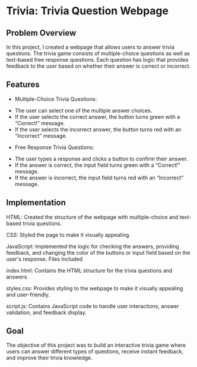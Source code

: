 # Trivia: Trivia Question Webpage
## Problem Overview
In this project, I created a webpage that allows users to answer trivia questions. The trivia game consists of multiple-choice questions as well as text-based free response questions. Each question has logic that provides feedback to the user based on whether their answer is correct or incorrect.

## Features
- Multiple-Choice Trivia Questions:

* The user can select one of the multiple answer choices.
* If the user selects the correct answer, the button turns green with a “Correct!” message.
* If the user selects the incorrect answer, the button turns red with an “Incorrect” message.

- Free Response Trivia Questions:

* The user types a response and clicks a button to confirm their answer.
* If the answer is correct, the input field turns green with a “Correct!” message.
* If the answer is incorrect, the input field turns red with an “Incorrect” message.

## Implementation
HTML: Created the structure of the webpage with multiple-choice and text-based trivia questions.

CSS: Styled the page to make it visually appealing.

JavaScript: Implemented the logic for checking the answers, providing feedback, and changing the color of the buttons or input field based on the user's response.
Files Included

index.html: Contains the HTML structure for the trivia questions and answers.

styles.css: Provides styling to the webpage to make it visually appealing and user-friendly.

script.js: Contains JavaScript code to handle user interactions, answer validation, and feedback display.
## Goal
The objective of this project was to build an interactive trivia game where users can answer different types of questions, receive instant feedback, and improve their trivia knowledge.
